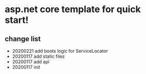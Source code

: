 # asp.net core template for quick start!

## change list

- 20200221 add boots logic for ServiceLocator
- 20200117 add static files
- 20200117 add api
- 20200117 init